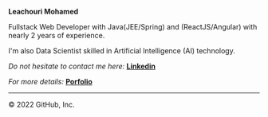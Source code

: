 **Leachouri Mohamed**
 
Fullstack Web Developer with Java(JEE/Spring) and (ReactJS/Angular) with nearly 2 years of experience.
 
I'm also Data Scientist skilled in Artificial Intelligence (AI) technology. 

*Do not hesitate to contact me here:*   **[Linkedin](https://www.linkedin.com/in/mohamed-leachouri/)**

*For more details:*  **[Porfolio](https://leachouri-mohamed.vercel.app/)**
<!--
⚡ **Key Skills**:

![image](https://img.shields.io/badge/Python-3776AB?style=for-the-badge&logo=python&logoColor=white)
![image](https://img.shields.io/badge/Java-ED8B00?style=for-the-badge&logo=java&logoColor=white)
![image](https://img.shields.io/badge/Spring-6DB33F?style=for-the-badge&logo=spring&logoColor=white)
![image](https://img.shields.io/badge/Talend-FF6D70?style=for-the-badge&logo=Talend&logoColor=white)
![Power Bi](https://img.shields.io/badge/power_bi-F2C811?style=for-the-badge&logo=powerbi&logoColor=black)

![Keras](https://img.shields.io/badge/Keras-%23D00000.svg?style=for-the-badge&logo=Keras&logoColor=white)
![Anaconda](https://img.shields.io/badge/Anaconda-%2344A833.svg?style=for-the-badge&logo=anaconda&logoColor=white)
![image](https://img.shields.io/badge/TensorFlow-FF6F00?style=for-the-badge&logo=tensorflow&logoColor=white)
![OpenCV](https://img.shields.io/badge/opencv-%23white.svg?style=for-the-badge&logo=opencv&logoColor=white)
 
--> 


<!--

![Flask](https://img.shields.io/badge/flask-%23000.svg?style=for-the-badge&logo=flask&logoColor=white)
![Redux](https://img.shields.io/badge/redux-%23593d88.svg?style=for-the-badge&logo=redux&logoColor=white)
![image](https://img.shields.io/badge/JavaScript-F7DF1E?style=for-the-badge&logo=javascript&logoColor=black)
![Postman](https://img.shields.io/badge/Postman-FF6C37?style=for-the-badge&logo=postman&logoColor=white)
![image](https://img.shields.io/badge/React-20232A?style=for-the-badge&logo=react&logoColor=61DAF)
![image](https://img.shields.io/badge/Heroku-430098?style=for-the-badge&logo=heroku&logoColor=white)

![image](https://img.shields.io/badge/MySQL-00000F?style=for-the-badge&logo=mysql&logoColor=white)
![image](https://img.shields.io/badge/Redux-593D88?style=for-the-badge&logo=redux&logoColor=white)
![image](https://img.shields.io/badge/Heroku-430098?style=for-the-badge&logo=heroku&logoColor=white)
![image](https://img.shields.io/badge/HTML5-E34F26?style=for-the-badge&logo=html5&logoColor=white)
![image](https://img.shields.io/badge/Gatsby-663399?style=for-the-badge&logo=gatsby&logoColor=white)
![image](https://img.shields.io/badge/CSS3-1572B6?style=for-the-badge&logo=css3&logoColor=white)
![image](https://img.shields.io/badge/Bootstrap-563D7C?style=for-the-badge&logo=bootstrap&logoColor=white)
![image](https://img.shields.io/badge/JavaScript-323330?style=for-the-badge&logo=javascript&logoColor=F7DF1E) 
![image](https://img.shields.io/badge/Git-F05032?style=for-the-badge&logo=git&logoColor=white)  
 
--> 
  
-------------------------------


© 2022 GitHub, Inc.
